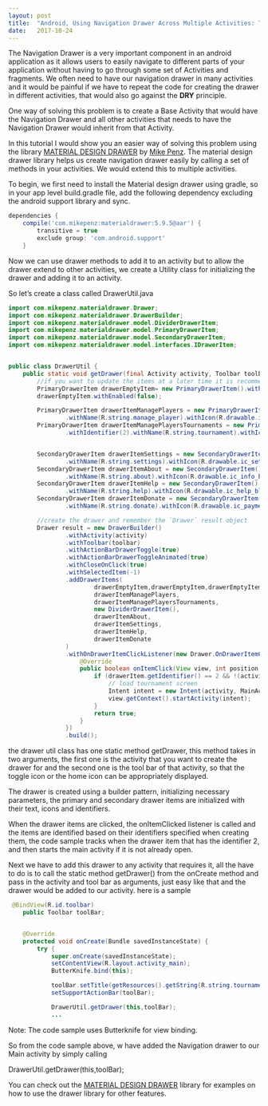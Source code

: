 ```yaml
---
layout:	post
title:	"Android, Using Navigation Drawer Across Multiple Activities: The easiest way."
date:	2017-10-24
---
```


The Navigation Drawer is a very important component in an android application as it allows users to easily navigate
 to different parts of your application without having to go through some set of Activities and fragments.
  We often need to have our navigation drawer in many activities and it would be painful if we have to repeat 
  the code for creating the drawer in different activities, that would also go against the **DRY** principle.

One way of solving this problem is to create a Base Activity that would have the Navigation Drawer 
and all other activities that needs to have the Navigation Drawer would inherit from that Activity.

In this tutorial I would show you an easier way of solving this problem using the library 
[MATERIAL DESIGN DRAWER](https://github.com/mikepenz/MaterialDrawer) by [Mike Penz](https://github.com/mikepenz). 
The material design drawer library helps us create navigation drawer easily by calling a set of methods 
in your activities. We would extend this to multiple activities.

To begin, we first need to install the Material design drawer using gradle, so in your app level build.gradle 
file, add the following dependency excluding the android support library and sync.
```groovy 
dependencies {
    compile('com.mikepenz:materialdrawer:5.9.5@aar') {
        transitive = true
        exclude group: 'com.android.support'
    }
```

Now we can use drawer methods to add it to an activity but to allow the drawer extend to other activities, 
we create a Utility class for initializing the drawer and adding it to an activity.

So let’s create a class called DrawerUtil.java
```java
import com.mikepenz.materialdrawer.Drawer;
import com.mikepenz.materialdrawer.DrawerBuilder;
import com.mikepenz.materialdrawer.model.DividerDrawerItem;
import com.mikepenz.materialdrawer.model.PrimaryDrawerItem;
import com.mikepenz.materialdrawer.model.SecondaryDrawerItem;
import com.mikepenz.materialdrawer.model.interfaces.IDrawerItem;


public class DrawerUtil {
    public static void getDrawer(final Activity activity, Toolbar toolbar) {
        //if you want to update the items at a later time it is recommended to keep it in a variable
        PrimaryDrawerItem drawerEmptyItem= new PrimaryDrawerItem().withIdentifier(0).withName("");
        drawerEmptyItem.withEnabled(false);

        PrimaryDrawerItem drawerItemManagePlayers = new PrimaryDrawerItem().withIdentifier(1)
                .withName(R.string.manage_player).withIcon(R.drawable.ic_people_outline_black_48px);
        PrimaryDrawerItem drawerItemManagePlayersTournaments = new PrimaryDrawerItem()
                .withIdentifier(2).withName(R.string.tournament).withIcon(R.drawable.tournamenticon);


        SecondaryDrawerItem drawerItemSettings = new SecondaryDrawerItem().withIdentifier(3)
                .withName(R.string.settings).withIcon(R.drawable.ic_settings_black_48px);
        SecondaryDrawerItem drawerItemAbout = new SecondaryDrawerItem().withIdentifier(4)
                .withName(R.string.about).withIcon(R.drawable.ic_info_black_24px);
        SecondaryDrawerItem drawerItemHelp = new SecondaryDrawerItem().withIdentifier(5)
                .withName(R.string.help).withIcon(R.drawable.ic_help_black_24px);
        SecondaryDrawerItem drawerItemDonate = new SecondaryDrawerItem().withIdentifier(6)
                .withName(R.string.donate).withIcon(R.drawable.ic_payment_black_24px);

        //create the drawer and remember the `Drawer` result object
        Drawer result = new DrawerBuilder()
                .withActivity(activity)
                .withToolbar(toolbar)
                .withActionBarDrawerToggle(true)
                .withActionBarDrawerToggleAnimated(true)
                .withCloseOnClick(true)
                .withSelectedItem(-1)
                .addDrawerItems(
                        drawerEmptyItem,drawerEmptyItem,drawerEmptyItem,
                        drawerItemManagePlayers,
                        drawerItemManagePlayersTournaments,
                        new DividerDrawerItem(),
                        drawerItemAbout,
                        drawerItemSettings,
                        drawerItemHelp,
                        drawerItemDonate
                )
                .withOnDrawerItemClickListener(new Drawer.OnDrawerItemClickListener() {
                    @Override
                    public boolean onItemClick(View view, int position, IDrawerItem drawerItem) {
                        if (drawerItem.getIdentifier() == 2 && !(activity instanceof MainActivity)) {
                            // load tournament screen
                            Intent intent = new Intent(activity, MainActivity.class);
                            view.getContext().startActivity(intent);
                        }
                        return true;
                    }
                })
                .build();
```        
the drawer util class has one static method getDrawer, this method takes in two arguments, 
the first one is the activity that you want to create the drawer for and the second one is the tool bar of 
that activity, so that the toggle icon or the home icon can be appropriately displayed.

The drawer is created using a builder pattern, initializing necessary parameters, the primary and 
secondary drawer items are initialized with their text, icons and identifiers.

When the drawer items are clicked, the onItemClicked listener is called and the items are identified based on
their identifiers specified when creating them, the code sample tracks when the drawer item that has the 
identifier 2, and then starts the main activity if it is not already open.

Next we have to add this drawer to any activity that requires it, all the have to do is to call the static
 method getDrawer() from the onCreate method and pass in the activity and tool bar as arguments,
  just easy like that and the drawer would be added to our activity. here is a sample
```java
 @BindView(R.id.toolbar)
    public Toolbar toolBar;


    @Override
    protected void onCreate(Bundle savedInstanceState) {
        try {
            super.onCreate(savedInstanceState);
            setContentView(R.layout.activity_main);
            ButterKnife.bind(this);

            toolBar.setTitle(getResources().getString(R.string.tournament));
            setSupportActionBar(toolBar);

            DrawerUtil.getDrawer(this,toolBar);
            ...
```

Note: The code sample uses Butterknife for view binding.

So from the code sample above, w have added the Navigation drawer to our Main activity by simply calling

DrawerUtil.getDrawer(this,toolBar);

You can check out the [MATERIAL DESIGN DRAWER](https://github.com/mikepenz/MaterialDrawer) 
library for examples on how to use the drawer library for other features.

